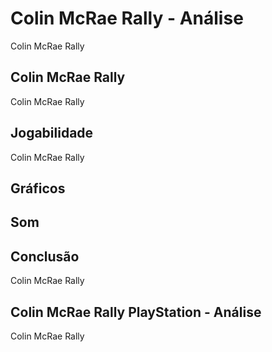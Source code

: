 ---
---

# Colin McRae Rally - Análise

Colin McRae Rally

## Colin McRae Rally

Colin McRae Rally

## Jogabilidade

Colin McRae Rally

## Gráficos


## Som

## Conclusão

Colin McRae Rally

## Colin McRae Rally PlayStation - Análise

Colin McRae Rally
